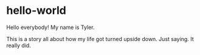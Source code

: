 # hello-world

Hello everybody! My name is Tyler.

This is a story all about how my life got turned upside down. Just saying. It really did.
